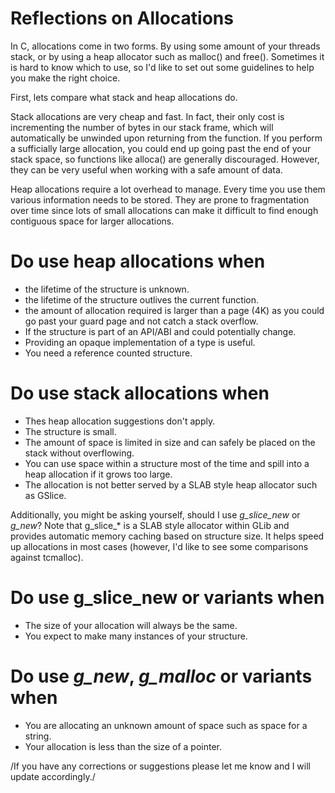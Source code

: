 # Reflections on Allocations

In C, allocations come in two forms.
By using some amount of your threads stack, or by using a heap allocator such as malloc() and free().
Sometimes it is hard to know which to use, so I\'d like to set out some guidelines to help you make the right choice.

First, lets compare what stack and heap allocations do.

Stack allocations are very cheap and fast.
In fact, their only cost is incrementing the number of bytes in our stack frame, which will automatically be unwinded upon returning from the function.
If you perform a sufficially large allocation, you could end up going past the end of your stack space, so functions like alloca() are generally discouraged.
However, they can be very useful when working with a safe amount of data.

Heap allocations require a lot overhead to manage.
Every time you use them various information needs to be stored.
They are prone to fragmentation over time since lots of small allocations can make it difficult to find enough contiguous space for larger allocations.

# Do use heap allocations when

 * the lifetime of the structure is unknown.
 * the lifetime of the structure outlives the current function.
 * the amount of allocation required is larger than a page (4K) as you could go past your guard page and not catch a stack overflow.
 * If the structure is part of an API/ABI and could potentially change.
 * Providing an opaque implementation of a type is useful.
 * You need a reference counted structure.

# Do use stack allocations when

 * Thes heap allocation suggestions don\'t apply.
 * The structure is small.
 * The amount of space is limited in size and can safely be placed on the stack without overflowing.
 * You can use space within a structure most of the time and spill into a heap allocation if it grows too large.
 * The allocation is not better served by a SLAB style heap allocator such as GSlice.

Additionally, you might be asking yourself, should I use _g\_slice\_new_ or _g\_new_?
Note that g\_slice\_* is a SLAB style allocator within GLib and provides automatic memory caching based on structure size.
It helps speed up allocations in most cases (however, I\'d like to see some comparisons against tcmalloc).

# Do use g\_slice\_new or variants when

 * The size of your allocation will always be the same.
 * You expect to make many instances of your structure.

# Do use _g\_new_, _g\_malloc_ or variants when

 * You are allocating an unknown amount of space such as space for a string.
 * Your allocation is less than the size of a pointer.

/If you have any corrections or suggestions please let me know and I will update accordingly./
